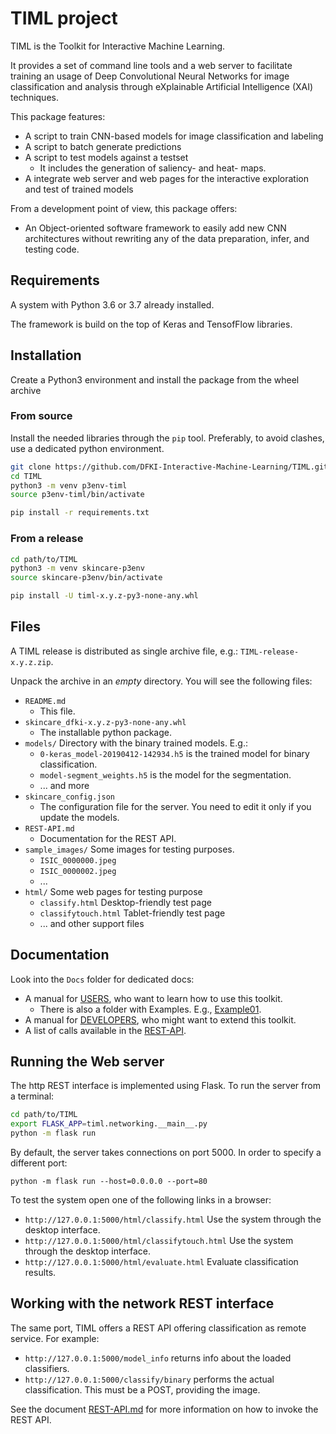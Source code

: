 # TIML project

TIML is the Toolkit for Interactive Machine Learning.

It provides a set of command line tools and a web server to facilitate training an usage of Deep Convolutional Neural Networks for image classification and analysis through eXplainable Artificial Intelligence (XAI) techniques.

This package features:

* A script to train CNN-based models for image classification and labeling
* A script to batch generate predictions
* A script to test models against a testset
  * It includes the generation of saliency- and heat- maps.
* A integrate web server and web pages for the interactive exploration and test of trained models

From a development point of view, this package offers:

* An Object-oriented software framework to easily add new CNN architectures without rewriting any of the data preparation, infer, and testing code.

## Requirements

A system with Python 3.6 or 3.7 already installed.

The framework is build on the top of Keras and TensofFlow libraries.

## Installation

Create a Python3 environment and install the package from the wheel archive

### From source

Install the needed libraries through the `pip` tool. Preferably, to avoid clashes, use a dedicated python environment.

```bash
git clone https://github.com/DFKI-Interactive-Machine-Learning/TIML.git
cd TIML
python3 -m venv p3env-timl
source p3env-timl/bin/activate

pip install -r requirements.txt
```

### From a release

```bash
cd path/to/TIML
python3 -m venv skincare-p3env
source skincare-p3env/bin/activate

pip install -U timl-x.y.z-py3-none-any.whl
```

## Files

A TIML release is distributed as single archive file, e.g.: `TIML-release-x.y.z.zip`.

Unpack the archive in an _empty_ directory.
You will see the following files:

* `README.md`
  * This file.
* `skincare_dfki-x.y.z-py3-none-any.whl`
  * The installable python package.
* `models/` Directory with the binary trained models. E.g.:
  * `0-keras_model-20190412-142934.h5` is the trained model for binary classification.
  * `model-segment_weights.h5` is the model for the segmentation.
  * ... and more
* `skincare_config.json`
    * The configuration file for the server. You need to edit it only if you update the models.
* `REST-API.md`
    * Documentation for the REST API.
* `sample_images/` Some images for testing purposes.
    * `ISIC_0000000.jpeg`
    * `ISIC_0000002.jpeg`
    * ...
* `html/` Some web pages for testing purpose
  * `classify.html` Desktop-friendly test page
  * `classifytouch.html` Tablet-friendly test page
  * ... and other support files

## Documentation

Look into the `Docs` folder for dedicated docs:

* A manual for [USERS](Docs/USERS.md), who want to learn how to use this toolkit.
  * There is also a folder with Examples. E.g., [Example01](Examples/Example01/README.md).
* A manual for [DEVELOPERS](Docs/DEVELOPERS.md), who might want to extend this toolkit.
* A list of calls available in the [REST-API](Docs/REST-API.md).

## Running the Web server

The http REST interface is implemented using Flask.
To run the server from a terminal:

```bash
cd path/to/TIML
export FLASK_APP=timl.networking.__main__.py
python -m flask run
```

By default, the server takes connections on port 5000.
In order to specify a different port:

    python -m flask run --host=0.0.0.0 --port=80


To test the system open one of the following links in a browser:

* `http://127.0.0.1:5000/html/classify.html` Use the system through the desktop interface.
* `http://127.0.0.1:5000/html/classifytouch.html` Use the system through the desktop interface.
* `http://127.0.0.1:5000/html/evaluate.html` Evaluate classification results.


## Working with the network REST interface

The same port, TIML offers a REST API offering classification as remote service.
For example:

* `http://127.0.0.1:5000/model_info` returns info about the loaded classifiers.
* `http://127.0.0.1:5000/classify/binary` performs the actual classification. This must be a POST, providing the image.

See the document [REST-API.md](REST-API.md) for more information on how to invoke the REST API.

